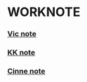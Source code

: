# WORKNOTE
### [Vic note](https://github.com/vicici315/worknote/blob/main/worknote.md)

### [KK note](https://github.com/vicici315/worknote/blob/main/WN_kk.md)

### [Cinne note](https://github.com/vicici315/worknote/blob/main/WN_cinne.md)
